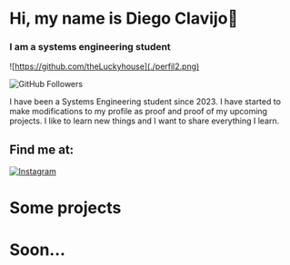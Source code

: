 #  Hi, my name is Diego Clavijo👋
### I am a systems engineering student

![https://github.com/theLuckyhouse](./perfil2.png)

![GitHub Followers](https://img.shields.io/github/followers/theLuckyhouse)

I have been a Systems Engineering student since 2023. 
I have started to make modifications to my profile as proof and proof of my upcoming projects. 
I like to learn new things and I want to share everything I learn. 

## Find me at:

[![Instagram](https://img.shields.io/badge/Instagram-@diegocl-E4405F?style=for-the-badge&logo=instagram&logoColor=white&labelColor=101010)](https://instagram.com/diego_cl_priv)

# Some projects

# Soon...
